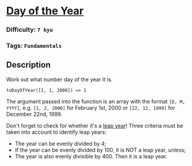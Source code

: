 # [Day of the Year](https://www.codewars.com/kata/5a1ebe0d46d843454100004c)

### Difficulty: `7 kyu`

### Tags: `Fundamentals` 

## Description

Work out what number day of the year it is.

```
toDayOfYear([1, 1, 2000]) => 1
```

The argument passed into the function is an array with the format `[D, M, YYYY]`, e.g. `[1, 2, 2000]` for February 1st, 2000 or `[22, 12, 1999]` for December 22nd, 1999.

Don't forget to check for whether it's a [leap year](https://en.wikipedia.org/wiki/Leap_year)! Three criteria must be taken into account to identify leap years:
- The year can be evenly divided by 4;
- If the year can be evenly divided by 100, it is NOT a leap year, unless;
- The year is also evenly divisible by 400. Then it is a leap year.
